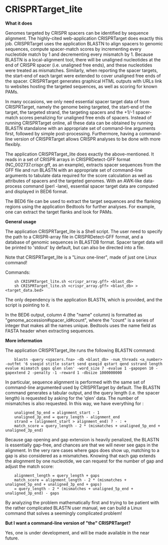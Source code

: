 # CRISPRTarget_lite

**What it does**

Genomes targeted by CRISPR spacers can be identified by sequence alignment. The highly-cited web-application CRISPRTarget does exactly this job. CRISPRTarget uses the application BLASTN to align spacers to genomic sequences, compute spacer-match scores by incrementing every nucleotide match by 1 and decrementing every mismatch by 1. Because BLASTN is a local-alignment tool, there will be unaligned nucleotides at the end of CRISPR spacer (i.e. unaligned free ends), and these nucleotides were treated as mismatches. Similarly, when reporting the spacer targets, the start-end of each target were extended to cover unaligned free ends of the spacer. CRISPRTarget generates graphical HTML outputs with URLs link to websites hosting the targeted sequences, as well as scoring for known PAMs. 

In many occasions, we only need essential spacer target data of from CRISPRTarget, namely the genome being targeted, the start-end of the target, the targeted strand, the targeting spacers and the +1/-1 spacer-match scores penalizing for unaligned free ends of spacers. Instead of running CRISPRTarget online, all these data can be obtained by running BLASTN standalone with an appropriate set of command-line arguments first, followed by simple post-processing. Furthermore, having a command-line version of CRISPRTarget allows CRISPR analyses to be done with more flexibly.

The application CRISPRTarget_lite does exactly the above-mentioned. It reads in a set of CRISPR arrays in CRISPRDetect-GFF format (NC_002737.crispr.gff, as an example), extracts spacer sequences from the GFF file and run BLASTN with an appropriate set of command-line arguments to tabulate data required for the score calculation as well as attributes of spacers and the targeted genomes. With an AWK-like data-process command (perl -lane), essential spacer target data are computed and displayed in BED6 format.

The BED6 file can be used to extract the target sequences and the flanking regions using the application Bedtools for further analyses. For example, one can extract the target flanks and look for PAMs.

**General usage**

The application CRISPRTarget_lite is a Shell script. The user need to specify the path to a CRISPR-array file in CRISPRDetect-GFF format, and a database of genomic sequences in BLASTDB format. Spacer target data will be printed to 'stdout' by default, but can also be directed into a file.

Note that CRISPRTarget_lite is a "Linux one-liner", made of just one Linux command!

Commands:

        sh CRISPRTarget_lite.sh <crispr_array.gff> <blast_db>
        sh CRISPRTarget_lite.sh <crispr_array.gff> <blast_db> > <target_data.bed>

The only dependency is the application BLASTN, which is provided, and the script is pointing to it.

In the BED6 output, column 4 (the "name" column) is formatted as "genome_accession#spacer_id#count", where the "count" is a series of integer that makes all the names unique. Bedtools uses the name field as FASTA header when extracting sequences. 

**More information**

The application CRISPRTarget_lite runs the following BLASTN command:

        blastn -query <spacers.fna> -db <blast_db> -num_threads <a_number> -outfmt '6 sseqid stitle sstart send qseqid qstart qend sstrand length evalue mismatch gaps qlen slen' -word_size 7 -evalue 1 -gapopen 10 -gapextend 2 -penalty -1 -reward 1 -dbsize 1000000000
        
In particular, sequence alignment is performed with the same set of command-line argumented used by CRISPRTarget by default. The BLASTN command generates a tabular output, and the query length (i.e. the spacer length) is requested by asking for the 'qlen' data. The number of mismatches is also requested. In this way, we have everything for :

        unaligned_5p_end = alignment_start - 1
        unaligned_3p_end = query_length - alignment_end
        strand = (alignment_start > alignment_end) ? - : +
        match_score = query_length - 2 * (mismatches + unaligned_5p_end + unaligned_3p_end)
        
Because gap opening and gap extension is heavily penalized, the BLASTN is essentially gap-free, and chances are that we will never see gaps in the alignment. In the very rare cases where gaps does show up, matching to a gap is also considered as a mismatches. Knowing that each gap extends the alognment by one nucleotide, we can request for the number of gap and adjust the match score:

        alignment_length = query_length + gaps
        match_score = alignment_length - 2 * (mismatches + unaligned_5p_end + unaligned_3p_end + gaps)
        = query_length - 2 * (mismatches + unaligned_5p_end + unaligned_3p_end) - gaps
        
By analyzing the problem mathematically first and trying to be patient with the rather complicated BLASTN user manual, we can build a Linux command that solves a seemingly complicated problem!

**But I want a command-line version of "the" CRISPRTarget?**

Yes, one is under development, and will be made available in the near future.
